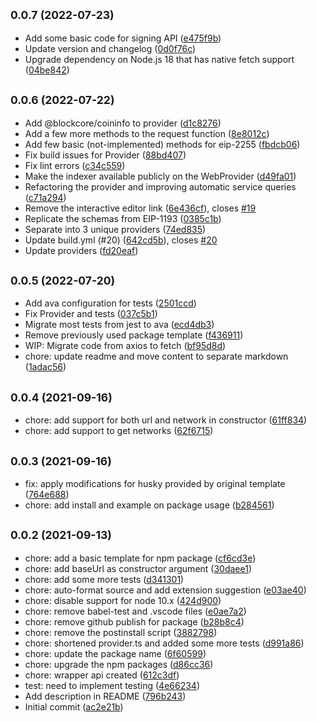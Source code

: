 ## <small>0.0.7 (2022-07-23)</small>

* Add some basic code for signing API ([e475f9b](https://github.com/block-core/blockcore-provider/commit/e475f9b))
* Update version and changelog ([0d0f76c](https://github.com/block-core/blockcore-provider/commit/0d0f76c))
* Upgrade dependency on Node.js 18 that has native fetch support ([04be842](https://github.com/block-core/blockcore-provider/commit/04be842))



## <small>0.0.6 (2022-07-22)</small>

* Add @blockcore/coininfo to provider ([d1c8276](https://github.com/block-core/blockcore-provider/commit/d1c8276))
* Add a few more methods to the request function ([8e8012c](https://github.com/block-core/blockcore-provider/commit/8e8012c))
* Add few basic (not-implemented) methods for eip-2255 ([fbdcb06](https://github.com/block-core/blockcore-provider/commit/fbdcb06))
* Fix build issues for Provider ([88bd407](https://github.com/block-core/blockcore-provider/commit/88bd407))
* Fix lint errors ([c34c559](https://github.com/block-core/blockcore-provider/commit/c34c559))
* Make the indexer available publicly on the WebProvider ([d49fa01](https://github.com/block-core/blockcore-provider/commit/d49fa01))
* Refactoring the provider and improving automatic service queries ([c71a294](https://github.com/block-core/blockcore-provider/commit/c71a294))
* Remove the interactive editor link ([6e436cf](https://github.com/block-core/blockcore-provider/commit/6e436cf)), closes [#19](https://github.com/block-core/blockcore-provider/issues/19)
* Replicate the schemas from EIP-1193 ([0385c1b](https://github.com/block-core/blockcore-provider/commit/0385c1b))
* Separate into 3 unique providers ([74ed835](https://github.com/block-core/blockcore-provider/commit/74ed835))
* Update build.yml (#20) ([642cd5b](https://github.com/block-core/blockcore-provider/commit/642cd5b)), closes [#20](https://github.com/block-core/blockcore-provider/issues/20)
* Update providers ([fd20eaf](https://github.com/block-core/blockcore-provider/commit/fd20eaf))



## <small>0.0.5 (2022-07-20)</small>

* Add ava configuration for tests ([2501ccd](https://github.com/block-core/blockcore-provider/commit/2501ccd))
* Fix Provider and tests ([037c5b1](https://github.com/block-core/blockcore-provider/commit/037c5b1))
* Migrate most tests from jest to ava ([ecd4db3](https://github.com/block-core/blockcore-provider/commit/ecd4db3))
* Remove previously used package template ([f436911](https://github.com/block-core/blockcore-provider/commit/f436911))
* WIP: Migrate code from axios to fetch ([bf95d8d](https://github.com/block-core/blockcore-provider/commit/bf95d8d))
* chore: update readme and move content to separate markdown ([1adac56](https://github.com/block-core/blockcore-provider/commit/1adac56))



## <small>0.0.4 (2021-09-16)</small>

* chore: add support for both url and network in constructor ([61ff834](https://github.com/block-core/blockcore-provider/commit/61ff834))
* chore: add support to get networks ([62f6715](https://github.com/block-core/blockcore-provider/commit/62f6715))



## <small>0.0.3 (2021-09-16)</small>

* fix: apply modifications for husky provided by original template ([764e688](https://github.com/block-core/blockcore-provider/commit/764e688))
* chore: add install and example on package usage ([b284561](https://github.com/block-core/blockcore-provider/commit/b284561))



## <small>0.0.2 (2021-09-13)</small>

* chore: add a basic template for npm package ([cf6cd3e](https://github.com/block-core/blockcore-provider/commit/cf6cd3e))
* chore: add baseUrl as constructor argument ([30daee1](https://github.com/block-core/blockcore-provider/commit/30daee1))
* chore: add some more tests ([d341301](https://github.com/block-core/blockcore-provider/commit/d341301))
* chore: auto-format source and add extension suggestion ([e03ae40](https://github.com/block-core/blockcore-provider/commit/e03ae40))
* chore: disable support for node 10.x ([424d900](https://github.com/block-core/blockcore-provider/commit/424d900))
* chore: remove babel-test and .vscode files ([e0ae7a2](https://github.com/block-core/blockcore-provider/commit/e0ae7a2))
* chore: remove github publish for package ([b28b8c4](https://github.com/block-core/blockcore-provider/commit/b28b8c4))
* chore: remove the postinstall script ([3882798](https://github.com/block-core/blockcore-provider/commit/3882798))
* chore: shortened provider.ts and added some more tests ([d991a86](https://github.com/block-core/blockcore-provider/commit/d991a86))
* chore: update the package name ([6f60599](https://github.com/block-core/blockcore-provider/commit/6f60599))
* chore: upgrade the npm packages ([d86cc36](https://github.com/block-core/blockcore-provider/commit/d86cc36))
* chore: wrapper api created ([612c3df](https://github.com/block-core/blockcore-provider/commit/612c3df))
* test: need to implement testing ([4e66234](https://github.com/block-core/blockcore-provider/commit/4e66234))
* Add description in README ([796b243](https://github.com/block-core/blockcore-provider/commit/796b243))
* Initial commit ([ac2e21b](https://github.com/block-core/blockcore-provider/commit/ac2e21b))



